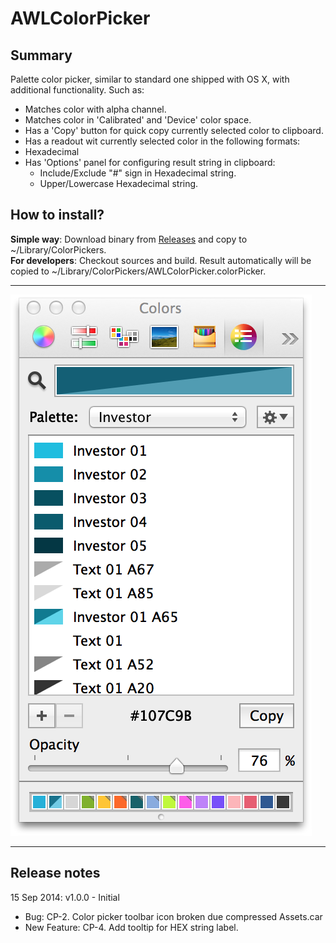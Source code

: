AWLColorPicker
==============

Summary
-------

Palette color picker, similar to standard one shipped with OS X, with additional functionality. Such as:

- Matches color with alpha channel.
- Matches color in 'Calibrated' and 'Device' color space.
- Has a 'Copy' button for quick copy currently selected color to clipboard.
- Has a readout wit currently selected color in the following formats:
 - Hexadecimal
- Has 'Options' panel for configuring result string in clipboard:
    - Include/Exclude "#" sign in Hexadecimal string.
    - Upper/Lowercase Hexadecimal string.
    

How to install?
--------------

**Simple way**: Download binary from [Releases](https://github.com/Svetlanik/AWLColorPicker/releases "Releases") and copy to ~/Library/ColorPickers.  
**For developers**: Checkout sources and build. Result automatically will be copied to ~/Library/ColorPickers/AWLColorPicker.colorPicker.

- - -

![Screenshot](Screenshot.png "Screenshot")

- - -

Release notes
-------------

15 Sep 2014: v1.0.0 - Initial

- Bug: CP-2. Color picker toolbar icon broken due compressed Assets.car
- New Feature: CP-4. Add tooltip for HEX string label.
